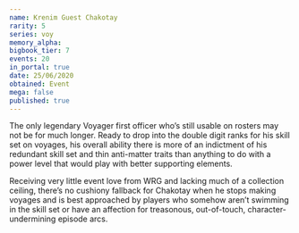 ```yaml
---
name: Krenim Guest Chakotay
rarity: 5
series: voy
memory_alpha:
bigbook_tier: 7
events: 20
in_portal: true
date: 25/06/2020
obtained: Event
mega: false
published: true
---
```


The only legendary Voyager first officer who’s still usable on rosters may not be for much longer. Ready to drop into the double digit ranks for his skill set on voyages, his overall ability there is more of an indictment of his redundant skill set and thin anti-matter traits than anything to do with a power level that would play with better supporting elements.

Receiving very little event love from WRG and lacking much of a collection ceiling, there’s no cushiony fallback for Chakotay when he stops making voyages and is best approached by players who somehow aren’t swimming in the skill set or have an affection for treasonous, out-of-touch, character-undermining episode arcs.
